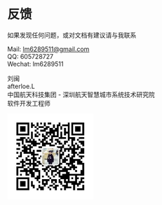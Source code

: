 # 反馈

如果发现任何问题，或对文档有建议请与我联系  

Mail: lm6289511@gmail.com  
QQ: 605728727  
Wechat: lm6289511  

刘闽  
afterloe.L  
中国航天科技集团 - 深圳航天智慧城市系统技术研究院  
软件开发工程师  

![wechat image](/doc/images/wechat.jpg)
